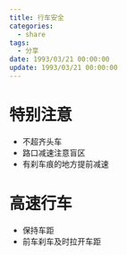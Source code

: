 ```yaml
---
title: 行车安全
categories: 
  - share
tags:
  - 分享
date: 1993/03/21 00:00:00
update: 1993/03/21 00:00:00
---
```


# 特别注意

- 不超齐头车
- 路口减速注意盲区
- 有刹车痕的地方提前减速

# 高速行车

- 保持车距
- 前车刹车及时拉开车距